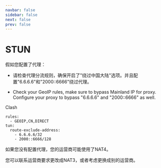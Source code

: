 ```yaml
---
navbar: false
sidebar: false
next: false
prev: false
---
```

# STUN

假如您配置了代理：

- 请检查代理分流规则，确保开启了"绕过中国大陆"选项。并且配置"6.6.6.6"和"2000::6666"绕过代理。

- Check your GeoIP rules, make sure to bypass Mainland IP for proxy. Configure your proxy to bypass "6.6.6.6" and "2000::6666" as well.

Clash

```
rules:
  - GEOIP,CN,DIRECT
tun:
  route-exclude-address:
    - 6.6.6.6/32
    - 2000::6666/128
```

如果您没有配置代理，您的运营商可能使用了NAT4。

您可以联系运营商要求更改成NAT3，或者考虑更换成别的运营商。
